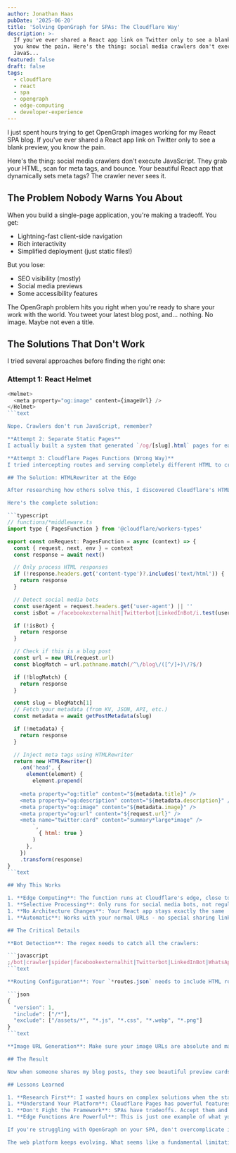 ```yaml
---
author: Jonathan Haas
pubDate: '2025-06-20'
title: 'Solving OpenGraph for SPAs: The Cloudflare Way'
description: >-
  If you've ever shared a React app link on Twitter only to see a blank preview,
  you know the pain. Here's the thing: social media crawlers don't execute
  JavaS...
featured: false
draft: false
tags:
  - cloudflare
  - react
  - spa
  - opengraph
  - edge-computing
  - developer-experience
---
```


I just spent hours trying to get OpenGraph images working for my React SPA blog. If you've ever shared a React app link on Twitter only to see a blank preview, you know the pain.

Here's the thing: social media crawlers don't execute JavaScript. They grab your HTML, scan for meta tags, and bounce. Your beautiful React app that dynamically sets meta tags? The crawler never sees it.

## The Problem Nobody Warns You About

When you build a single-page application, you're making a tradeoff. You get:

- Lightning-fast client-side navigation
- Rich interactivity
- Simplified deployment (just static files!)

But you lose:

- SEO visibility (mostly)
- Social media previews
- Some accessibility features

The OpenGraph problem hits you right when you're ready to share your work with the world. You tweet your latest blog post, and... nothing. No image. Maybe not even a title.

## The Solutions That Don't Work

I tried several approaches before finding the right one:

### Attempt 1: React Helmet

````javascript
<Helmet>
  <meta property="og:image" content={imageUrl} />
</Helmet>
```text

Nope. Crawlers don't run JavaScript, remember?

**Attempt 2: Separate Static Pages**
I actually built a system that generated `/og/[slug].html` pages for each blog post. It worked, but sharing `haasonsaas.com/og/my-post.html` instead of `haasonsaas.com/blog/my-post`? Nobody's going to remember that.

**Attempt 3: Cloudflare Pages Functions (Wrong Way)**
I tried intercepting routes and serving completely different HTML to crawlers. This broke my site because I didn't understand how routing worked.

## The Solution: HTMLRewriter at the Edge

After researching how others solve this, I discovered Cloudflare's HTMLRewriter. It's exactly what we need: modify HTML on the fly at the edge.

Here's the complete solution:

```typescript
// functions/*middleware.ts
import type { PagesFunction } from '@cloudflare/workers-types'

export const onRequest: PagesFunction = async (context) => {
  const { request, next, env } = context
  const response = await next()

  // Only process HTML responses
  if (!response.headers.get('content-type')?.includes('text/html')) {
    return response
  }

  // Detect social media bots
  const userAgent = request.headers.get('user-agent') || ''
  const isBot = /facebookexternalhit|Twitterbot|LinkedInBot/i.test(userAgent)

  if (!isBot) {
    return response
  }

  // Check if this is a blog post
  const url = new URL(request.url)
  const blogMatch = url.pathname.match(/^\/blog\/([^/]+)\/?$/)

  if (!blogMatch) {
    return response
  }

  const slug = blogMatch[1]
  // Fetch your metadata (from KV, JSON, API, etc.)
  const metadata = await getPostMetadata(slug)

  if (!metadata) {
    return response
  }

  // Inject meta tags using HTMLRewriter
  return new HTMLRewriter()
    .on('head', {
      element(element) {
        element.prepend(
          `
    <meta property="og:title" content="${metadata.title}" />
    <meta property="og:description" content="${metadata.description}" />
    <meta property="og:image" content="${metadata.image}" />
    <meta property="og:url" content="${request.url}" />
    <meta name="twitter:card" content="summary*large*image" />
        `,
          { html: true }
        )
      },
    })
    .transform(response)
}
```text

## Why This Works

1. **Edge Computing**: The function runs at Cloudflare's edge, close to users
1. **Selective Processing**: Only runs for social media bots, not regular users
1. **No Architecture Changes**: Your React app stays exactly the same
1. **Automatic**: Works with your normal URLs - no special sharing links

## The Critical Details

**Bot Detection**: The regex needs to catch all the crawlers:

```javascript
;/bot|crawler|spider|facebookexternalhit|Twitterbot|LinkedInBot|WhatsApp|Slack|Discord|telegram/i
```text

**Routing Configuration**: Your `*routes.json` needs to include HTML routes but exclude assets:

```json
{
  "version": 1,
  "include": ["/*"],
  "exclude": ["/assets/*", "*.js", "*.css", "*.webp", "*.png"]
}
```text

**Image URL Generation**: Make sure your image URLs are absolute and match what's actually deployed.

## The Result

Now when someone shares my blog posts, they see beautiful preview cards with images, titles, and descriptions. The solution runs at the edge with minimal latency, and I didn't have to change my React app at all.

## Lessons Learned

1. **Research First**: I wasted hours on complex solutions when the standard approach was simpler
1. **Understand Your Platform**: Cloudflare Pages has powerful features - use them
1. **Don't Fight the Framework**: SPAs have tradeoffs. Accept them and work around them
1. **Edge Functions Are Powerful**: This is just one example of what you can do at the edge

If you're struggling with OpenGraph on your SPA, don't overcomplicate it. Use your platform's edge computing features to inject what crawlers need while keeping your app fast for real users.

The web platform keeps evolving. What seems like a fundamental limitation today might have an elegant solution tomorrow. Sometimes you just need to know where to look.
````
